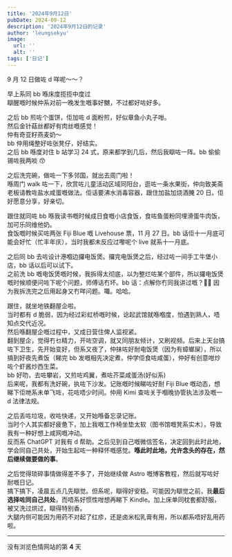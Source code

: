 ```yaml
---
title: '2024年9月12日'
pubDate: 2024-09-12
description: '2024年9月12日的记录'
author: 'leungsekyu'
image:
  url: ''
  alt: ''
tags: ['日记']
---
```


9 月 12 日做咗 d 咩呢～～？

早上系同 bb 喺床度揽揽中度过  
瞓醒嘅时候仲系对前一晚发生嘅事好嬲，不过都好咗好多。

之后 bb 煎咗个蛋饼，佢加咗 d 面粉煎，好似章鱼小丸子咁。  
然后金针菇丝都好有肉丝嘅感觉！  
仲有奇亚籽燕麦奶～  
bb 仲用绳整好咗张凳仔，好结实。  
之后 bb 喺度对住 b 站学习 24 式，原来都学到几后，然后我瞓咗一阵。bb 偷偷锡咗我两啖 😙

之后洗完碗，做咗一下多邻国，就出去周门啦！  
喺周门 walk 咗一下，欣赏咗儿童活动区域同阳台，逛咗一条水果街，仲向致美斋老板请教咗盐水咸蛋嘅做法。佢话要沸水消毒容器，跟住加盐加烧酒腌 20 日。佢好愿意分享，好亲切。

跟住就同咗 bb 喺我读书嘅时候成日食嘅小店食饭，食咗鱼蛋粉同埋滑蛋牛肉饭，加可乐同维他奶。  
食饭嘅时候买咗两张 Fiji Blue 嘅 Livehouse 票，11 月 27 日。bb 话佢十一月底可能会好忙（忙丰年庆），当时我都未反应过嚟呢个 live 就系十一月底。

之后同 bb 去咗设计港嗰边攞电饭煲。攞完电饭煲之后，经过咗一间手工牛堡小店，bb 话以后可以试下。  
之前洗 bb 嘅电饭煲嘅时候，我拆得太彻底，以为整烂咗某个部件，所以攞电饭煲嘅时候顺便问咗下呢个问题，师傅话冇坏。bb 话：点解你冇同我讲过嘅？🙈🙈 因为我拆洗完之后用起身又冇咩问题。囖。哈哈。

跟住，就坐地铁翻屋企啦。  
当时都有 d 脆弱，因为经过彩虹桥嘅时候，谂起武馆就喺嗰度，怕遇到熟人，唔知点交代近况。  
然后喺翻屋企嘅过程中，又成日营住俾人监视紧。  
翻到屋企，觉得冇乜精力，开咗空调，就又同朋友倾计，又刷视频。后来上天台搞咗下卫生，先开始变好，但系又夜了，仲抹咗好耐电饭煲（因为有蟑螂屎），所以搞到好夜先煮饭（睇完 bb 发嘅相先决定煮，仲学佢食咗咸蛋），仲好有创意咁炒咗个虾酱炒西生菜。  
bb 好叻，去咗攀岩，又煎咗鸡翼，煮咗芥菜咸蛋汤(好似系)  
后来呢，我都有洗好碗，执咗下沙发。记账嘅时候睇咗好耐 Fiji Blue 嘅动态，想睇下佢哋系未单飞咗，花咗唔少时间。仲用 Kimi 查咗关于嗰晚协管执法涉及嘅一 d 法律法规。

之后丢咗垃圾，收咗快递，又开始喺备忘录记账。  
当时个人其实都好疲惫下，加上我嘅工作椅坐垫太软（图书馆嘅凳系实木），导致我有一种好想上咸网嘅冲动。  
反而系 ChatGPT 对我有 d 帮助。之后见到自己嘅微信签名，决定回到此时此地，学会同自己共处，开始生起咗一种释怀嘅感觉。**喺此时此地，允许念头的存在，然后继续做要做的事**。

之后觉得琐碎事情做得差不多了，开始继续做 Astro 嘅博客教程，然后就写咗好耐嘅日记。  
搞下搞下，凌晨五点几先瞓觉。但系呢，瞓得好安稳。可能因为瞓觉之前，我**最后选择咗同自己共处**，而唔系好惯性咁想再睇下 Kindle。加上床单同枕套都舒服，被又洗过烘过，瞓得特别香。  
大腿内侧可能因为用药不对起了红疹，还是卤米松乳膏有用，所以都系唔好乱用药啦。

<hr/>

没有浏览色情网站的第 **4** 天
